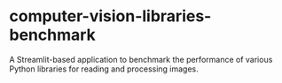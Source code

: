 # computer-vision-libraries-benchmark
A Streamlit-based application to benchmark the performance of various Python libraries for reading and processing images.
